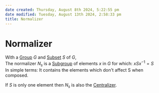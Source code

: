 ```yaml
---  
date created: Thursday, August 8th 2024, 5:22:55 pm  
date modified: Tuesday, August 13th 2024, 2:58:33 pm  
title: Normalizer  
---  
```

# Normalizer  
With a [Group](./Group.md) $G$ and [Subset](../Sets/Subset.md) $S$ of $G$,  
The normalizer $N_s$ is a [Subgroup](./Subgroup.md) of elements $x$ in $G$ for which: $xSx^{-1}=S$  
In simple terms: It contains the elements which don't affect S when composed.  
  
If $S$ is only one element then $N_s$ is also the [Centralizer](./Centralizer.md).